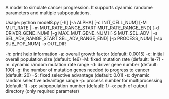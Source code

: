 A model to simulate cancer progression. It supports dyanmic randome parameters and multiple subpopulations.

Usage:
python model8.py [-h] [-a ALPHA] [-c INIT_CELL_NUM]
                 [-M MUT_RATE | -m MUT_RATE_RANGE_START MUT_RATE_RANGE_END]
                 [-d DRIVER_GENE_NUM] [-g MAX_MUT_GENE_NUM]
                 [-S MUT_SEL_ADV | -s SEL_ADV_RANGE_START SEL_ADV_RANGE_END]
                 [-p PROCESS_NUM] [-sp SUB_POP_NUM] -o OUT_DIR


-h: print help information
-a: overall growth factor (default: 0.0015)
-c: initial overall population size (default: 1e6)
-M: fixed mutation rate (default: 1e-7)
-m: dynamic random mutation rate range
-d: driver gene number (default: 100)
-g: the number of mutation genes needed to progress to cancer (default: 20)
-S: fixed selective advantage (default: 0.01)
-s: dynamic random selective advantage range
-p: process number for multiprocessing (default: 1)
-sp: subpopulation number (default: 1)
-o: path of output directory (only required parameter)
